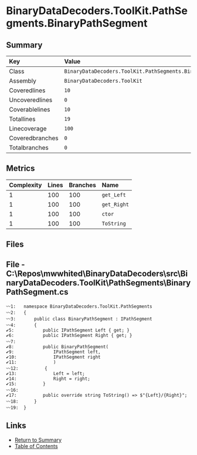 ﻿# BinaryDataDecoders.ToolKit.PathSegments.BinaryPathSegment

## Summary

| Key             | Value                                                       |
| :-------------- | :---------------------------------------------------------- |
| Class           | `BinaryDataDecoders.ToolKit.PathSegments.BinaryPathSegment` |
| Assembly        | `BinaryDataDecoders.ToolKit`                                |
| Coveredlines    | `10`                                                        |
| Uncoveredlines  | `0`                                                         |
| Coverablelines  | `10`                                                        |
| Totallines      | `19`                                                        |
| Linecoverage    | `100`                                                       |
| Coveredbranches | `0`                                                         |
| Totalbranches   | `0`                                                         |

## Metrics

| Complexity | Lines | Branches | Name        |
| :--------- | :---- | :------- | :---------- |
| 1          | 100   | 100      | `get_Left`  |
| 1          | 100   | 100      | `get_Right` |
| 1          | 100   | 100      | `ctor`      |
| 1          | 100   | 100      | `ToString`  |

## Files

## File - C:\Repos\mwwhited\BinaryDataDecoders\src\BinaryDataDecoders.ToolKit\PathSegments\BinaryPathSegment.cs

```CSharp
〰1:   namespace BinaryDataDecoders.ToolKit.PathSegments
〰2:   {
〰3:       public class BinaryPathSegment : IPathSegment
〰4:       {
✔5:           public IPathSegment Left { get; }
✔6:           public IPathSegment Right { get; }
〰7:   
✔8:           public BinaryPathSegment(
✔9:               IPathSegment left,
✔10:              IPathSegment right
✔11:              )
〰12:          {
✔13:              Left = left;
✔14:              Right = right;
✔15:          }
〰16:  
✔17:          public override string ToString() => $"{Left}/{Right}";
〰18:      }
〰19:  }
```

## Links

* [Return to Summary](Summary.md)
* [Table of Contents](../TOC.md)

